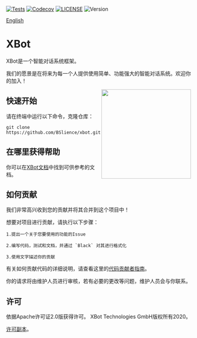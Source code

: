 [![Tests](https://github.com/BSlience/xbot/workflows/Tests/badge.svg)](https://github.com/BSlience/xbot/actions?workflow=Tests)
[![Codecov](https://codecov.io/gh/BSlience/xbot/branch/master/graph/badge.svg)](https://codecov.io/gh/BSlience/xbot)
[![LICENSE](https://black.readthedocs.io/en/stable/_static/license.svg)](https://github.com/BSlience/xbot/blob/master/LICENSE)
![Version](https://img.shields.io/badge/Version-3.8%2B-orange)

[English](README.en_US.md)

# XBot

XBot是一个智能对话系统框架。

我们的愿景是在将来为每一个人提供使用简单、功能强大的智能对话系统。欢迎你的加入！

<img align="right" height="244" src="asset/xbot.jpg">

## 快速开始

请在终端中运行以下命令，克隆仓库：

```
git clone https://github.com/BSlience/xbot.git
```

## 在哪里获得帮助

你可以在[XBot文档](https://xbot-friends.bslience.cn/)中找到可供参考的文档。


## 如何贡献

我们非常高兴收到您的贡献并将其合并到这个项目中！

想要对项目进行贡献，请执行以下步骤：

    1.提出一个关于您要使用的功能的Issue

    2.编写代码，测试和文档，并通过 `Black` 对其进行格式化

    3.使用文字描述你的贡献

有关如何贡献代码的详细说明，请查看这里的[代码贡献者指南](https://github.com/BSlience/xbot/blob/master/CONTRIBUTING.zh-CN.md)。

你的请求将由维护人员进行审核，若有必要的更改等问题，维护人员会与你联系。


## 许可

依据Apache许可证2.0版获得许可。 XBot Technologies GmbH版权所有2020。


[许可副本](https://github.com/BSlience/xbot/blob/master/LICENSE)。